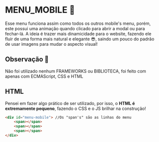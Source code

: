 # MENU_MOBILE 📱
Esse menu funciona assim como todos os outros mobile's menu, porém, este possui uma animação quando clicado para abrir a modal ou para fechar-lá. A ideia é trazer mais dinamicidade para o website, fazendo ele fluir de uma forma mais natural e elegante 😎, saindo um pouco do padrão de usar imagens para mudar o aspecto visual!

## Observação 👀
Não foi utilizado nenhum FRAMEWORKS ou BIBLIOTECA, foi feito com apenas com ECMAScript, CSS e HTML

## HTML 
Pensei em fazer algo prático de ser utilizado, por isso, o **HTML é extremamente pequeno**, fazendo o CSS e o JS brilhar na construção!
```HTML
<div id="menu-mobile"> //Os "span's" são as linhas do menu
    <span></span>
    <span></span>
    <span></span>
</div>
```



